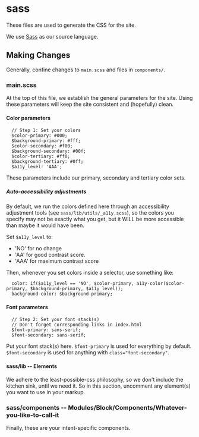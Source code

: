 # sass

These files are used to generate the CSS for the site.

We use [Sass](https://sass-lang.com) as our source language.

## Making Changes
Generally, confine changes to `main.scss` and files in `components/`.

### main.scss
At the top of this file, we establish the general parameters for the site. Using
these parameters will keep the site consistent and (hopefully) clean.

#### Color parameters
```
  // Step 1: Set your colors
  $color-primary: #000;
  $background-primary: #fff;
  $color-secondary: #f00;
  $background-secondary: #00f;
  $color-tertiary: #ff0;
  $background-tertiary: #0ff;
  $a11y_level: 'AAA';
```
These parameters include our primary, secondary and tertiary color sets.

##### Auto-accessibility adjustments
By default, we run the colors defined here through an accessibility adjustment
tools (see `sass/lib/utils/_a11y.scss`), so the colors you specify may not be
exactly what you get, but it WILL be more accessible than maybe it would have
been.

 Set `$a11y_level` to:
  * 'NO' for no change
  * 'AA' for good contrast score.
  * 'AAA' for maximum contrast score

Then, whenever you set colors inside a selector, use something like:
```
  color: if($a11y_level == 'NO', $color-primary, a11y-color($color-primary, $background-primary, $a11y_level));
  background-color: $background-primary;
```
#### Font parameters
```
  // Step 2: Set your font stack(s)
  // Don't forget corresponding links in index.html
  $font-primary: sans-serif;
  $font-secondary: sans-serif;
```
Put your font stack(s) here. `$font-primary` is used for everything by default.
`$font-secondary` is used for anything with `class="font-secondary"`.

#### sass/lib -- Elements
We adhere to the least-possible-css philosophy, so we don't include the kitchen
sink, until we need it. So in this section, uncomment any element(s) you want to
use in your markup.

### sass/components -- Modules/Block/Components/Whatever-you-like-to-call-it
Finally, these are your intent-specific components.
